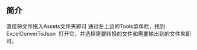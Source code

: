 ## 简介    
直接将文件拖入Assets文件夹即可
通过左上边的Tools菜单栏，找到ExcelConverToJson 
打开它，并选择需要转换的文件和需要输出到的文件夹即可。          
